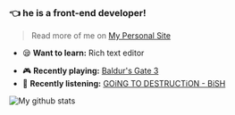 ### 👈 he is a front-end developer!

> Read more of me on [My Personal Site](https://mongkii.com/)

- 😪 **Want to learn:** Rich text editor
>
- 🎮 **Recently playing:** [Baldur's Gate 3](https://store.steampowered.com/app/1086940)
- 🙉 **Recently listening:** [GOiNG TO DESTRUCTiON - BiSH](https://open.spotify.com/album/7iW6gI1UXbrYAfg07WlsIy)
>
![My github stats](https://github-readme-stats.vercel.app/api?username=mongkii&show_icons=true&title_color=1e8603&text_color=68b587&icon_color=b7d364)

<!--
**Mongkii/Mongkii** is a ✨ _special_ ✨ repository because its `README.md` (this file) appears on your GitHub profile.

Here are some ideas to get you started:

- 🔭 I’m currently working on ...
- 🌱 I’m currently learning ...
- 👯 I’m looking to collaborate on ...
- 🤔 I’m looking for help with ...
- 💬 Ask me about ...
- 📫 How to reach me: ...
- 😄 Pronouns: ...
- ⚡ Fun fact: ...
-->
